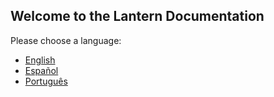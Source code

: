 ## Welcome to the Lantern Documentation

Please choose a language:

- [English](Welcome)
- [Español](Bienvenido)
- [Português](Bem-vindo)